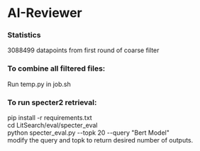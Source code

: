 # AI-Reviewer

### Statistics
3088499 datapoints from first round of coarse filter

### To combine all filtered files:
Run temp.py in job.sh

### To run specter2 retrieval:

pip install -r requirements.txt  
cd LitSearch/eval/specter_eval  
python specter_eval.py --topk 20 --query "Bert Model"  
modify the query and topk to return desired number of outputs.